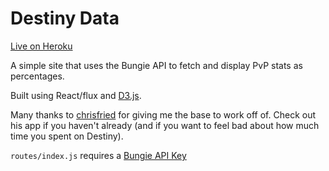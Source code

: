# Destiny Data

[Live on Heroku](https://destiny-data.herokuapp.com/)

A simple site that uses the Bungie API to fetch and display PvP stats as percentages.

Built using React/flux and [D3.js](https://d3js.org/).

Many thanks to [chrisfried](https://github.com/chrisfried/secret-scrubland) for giving me the base to work off of. Check out his app if you haven't already (and if you want to feel bad about how much time you spent on Destiny).

`routes/index.js` requires a [Bungie API Key](https://www.bungie.net/en/User/API)
